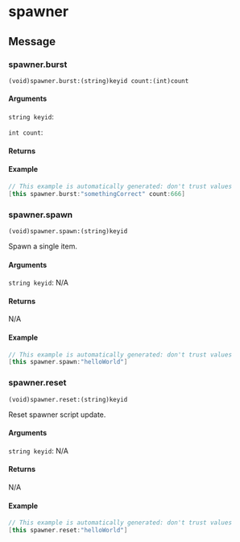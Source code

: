 # spawner
## Message
### **spawner.burst**
`(void)spawner.burst:(string)keyid count:(int)count `


#### Arguments
`string keyid`: 

`int count`: 

#### Returns



#### Example
``` cpp
// This example is automatically generated: don't trust values
[this spawner.burst:"somethingCorrect" count:666]
```
### **spawner.spawn**
`(void)spawner.spawn:(string)keyid `

Spawn a single item.
#### Arguments
`string keyid`: N/A

#### Returns
N/A


#### Example
``` cpp
// This example is automatically generated: don't trust values
[this spawner.spawn:"helloWorld"]
```
### **spawner.reset**
`(void)spawner.reset:(string)keyid `

Reset spawner script update.
#### Arguments
`string keyid`: N/A

#### Returns
N/A


#### Example
``` cpp
// This example is automatically generated: don't trust values
[this spawner.reset:"helloWorld"]
```

